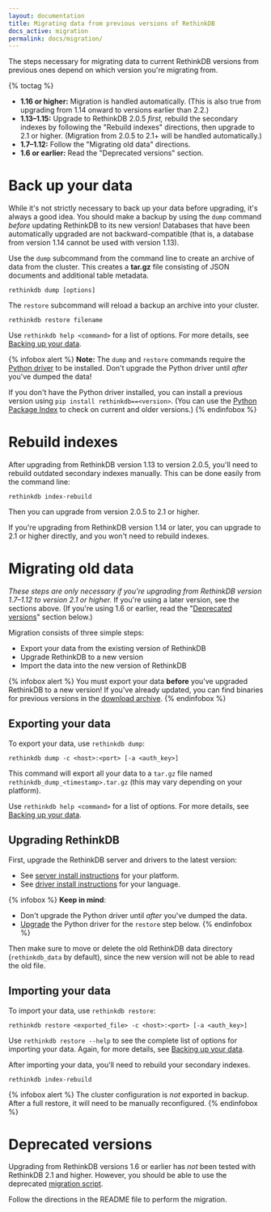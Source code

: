 ```yaml
---
layout: documentation
title: Migrating data from previous versions of RethinkDB
docs_active: migration
permalink: docs/migration/
---
```


The steps necessary for migrating data to current RethinkDB versions from previous ones depend on which version you're migrating from.

{% toctag %}

* **1.16 or higher:** Migration is handled automatically. (This is also true from upgrading from 1.14 onward to versions earlier than 2.2.)
* **1.13&ndash;1.15:** Upgrade to RethinkDB 2.0.5 *first,* rebuild the secondary indexes by following the "Rebuild indexes" directions, then upgrade to 2.1 or higher. (Migration from 2.0.5 to 2.1+ will be handled automatically.)
* **1.7&ndash;1.12:** Follow the "Migrating old data" directions.
* **1.6 or earlier:** Read the "Deprecated versions" section.

# Back up your data

While it's not strictly necessary to back up your data before upgrading, it's always a good idea. You should make a backup by using the `dump` command *before* updating RethinkDB to its new version! Databases that have been automatically upgraded are not backward-compatible (that is, a database from version 1.14 cannot be used with version 1.13).

Use the `dump` subcommand from the command line to create an archive of data from the cluster. This creates a **tar.gz** file consisting of JSON documents and additional table metadata.

    rethinkdb dump [options]

The `restore` subcommand will reload a backup an archive into your cluster.

    rethinkdb restore filename

Use `rethinkdb help <command>` for a list of options. For more details, see [Backing up your data][backup].

[backup]: /docs/backup/

{% infobox alert %}
__Note:__ The `dump` and `restore` commands require the [Python driver](/docs/install-drivers/python/) to be installed. Don't upgrade the Python driver until *after* you've dumped the data!

If you don't have the Python driver installed, you can install a previous version using `pip install rethinkdb==<version>`. (You can use the [Python Package Index](https://pypi.python.org/pypi/rethinkdb "PyPI > rethinkdb") to check on current and older versions.)
{% endinfobox %}

# Rebuild indexes

After upgrading from RethinkDB version 1.13 to version 2.0.5, you'll need to rebuild outdated secondary indexes manually. This can be done easily from the command line:

    rethinkdb index-rebuild

Then you can upgrade from version 2.0.5 to 2.1 or higher.

If you're upgrading from RethinkDB version 1.14 or later, you can upgrade to 2.1 or higher directly, and you won't need to rebuild indexes.

# Migrating old data

*These steps are only necessary if you're upgrading from RethinkDB version 1.7&ndash;1.12 to version 2.1 or higher.* If you're using a later version, see the sections above. (If you're using 1.6 or earlier, read the "[Deprecated versions](#deprecated-versions)" section below.)

Migration consists of three simple steps:

  - Export your data from the existing version of RethinkDB
  - Upgrade RethinkDB to a new version
  - Import the data into the new version of RethinkDB

{% infobox alert %}
You must export your data **before** you've upgraded RethinkDB to a new version! If you've already updated, you can find binaries for previous versions in the [download archive](http://download.rethinkdb.com).
{% endinfobox %}

## Exporting your data

To export your data, use `rethinkdb dump`:

    rethinkdb dump -c <host>:<port> [-a <auth_key>] 

This command will export all your data to a `tar.gz` file named `rethinkdb_dump_<timestamp>.tar.gz` (this may vary depending on your platform).

Use `rethinkdb help <command>` for a list of options. For more details, see [Backing up your data][backup].

## Upgrading RethinkDB

First, upgrade the RethinkDB server and drivers to the latest version:

- See [server install instructions](/install) for your platform.
- See [driver install instructions](/docs/install-drivers/) for your language.

{% infobox %}
__Keep in mind__: 

- Don't upgrade the Python driver until *after* you've dumped the data.
- [Upgrade](/docs/install-drivers/python/) the Python driver for the `restore` step below. 
{% endinfobox %}

Then make sure to move or delete the old RethinkDB data directory
(`rethinkdb_data` by default), since the new version will not be able
to read the old file.

## Importing your data

To import your data, use `rethinkdb restore`:

    rethinkdb restore <exported_file> -c <host>:<port> [-a <auth_key>] 

Use `rethinkdb restore --help` to see the complete list of options for importing your data. Again, for more details, see [Backing up your data][backup].

After importing your data, you'll need to rebuild your secondary indexes.

    rethinkdb index-rebuild

{% infobox alert %}
The cluster configuration is *not* exported in backup. After a full restore, it will need to be manually reconfigured.
{% endinfobox %}

# Deprecated versions

Upgrading from RethinkDB versions 1.6 or earlier has *not* been tested with RethinkDB 2.1 and higher. However, you should be able to use the deprecated [migration script][ms].

[ms]: https://github.com/rethinkdb/rethinkdb/tree/02b4f29e1e7f15b3edffcb68bf015578ec5783ab/scripts/migration

Follow the directions in the README file to perform the migration.

